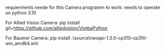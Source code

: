 requierments neede for this Camera programm to work:
needs to operate on python 3.10

For Allied Vision Camera:
pip install git+https://github.com/alliedvision/VimbaPython

For Baumer Camera:
pip install .\source\neoapi-1.3.0-cp310-cp310-win_amd64.whl
 
